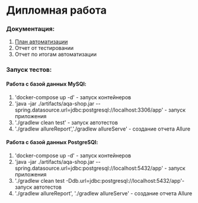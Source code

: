 # Дипломная работа

### Документация:

1. [План автоматизации](https://github.com/AlexSashaNik/QA_Diploma/blob/main/Plan.md)
2. Отчет от тестировании
3. Отчет по итогам автоматизации

### Запуск тестов:

#### Работа с базой данных MySQl:

1. 'docker-compose up -d' - запуск контейнеров
2. 'java -jar ./artifacts/aqa-shop.jar --spring.datasource.url=jdbc:postgresql://localhost:3306/app' - запуск приложения
3. './gradlew clean test' - запуск автотестов
4. './gradlew allureReport','./gradlew allureServe' - создание отчета Allure

#### Работа с базой данных PostgreSQl:

1. 'docker-compose up -d' - запуск контейнеров
2. 'java -jar ./artifacts/aqa-shop.jar --spring.datasource.url=jdbc:postgresql://localhost:5432/app' - запуск приложения
3. './gradlew clean test -Ddb.url=jdbc:postgresql://localhost:5432/app'- запуск автотестов
4. './gradlew allureReport', './gradlew allureServe' - создание отчета Allure